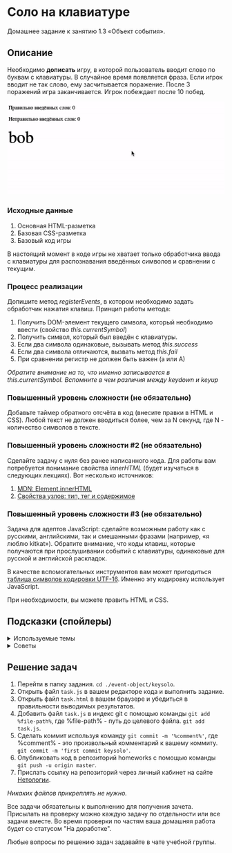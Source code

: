 # Соло на клавиатуре

Домашнее задание к занятию 1.3 «Объект события».

## Описание 

Необходимо __дописать__ игру, в которой пользователь вводит слово по буквам с клавиатуры.
В случайное время появляется фраза. Если игрок вводит не так слово, 
ему засчитываeтся поражение. После 3 поражений игра заканчивается. 
Игрок побеждает после 10 побед.

![Demo](demo.gif)

### Исходные данные

1. Основная HTML-разметка
2. Базовая CSS-разметка
3. Базовый код игры

В настоящий момент в коде игры не хватает только обработчика ввода с клавиатуры 
для распознавания введённых символов и сравнении с текущим.

### Процесс реализации

Допишите метод *registerEvents*, в котором необходимо задать обработчик
нажатия клавиш. Принцип работы метода:

1. Получить DOM-элемент текущего символа, который необходимо ввести (свойство *this.currentSymbol*)
2. Получить символ, который был введён с клавиатуры. 
3. Если два символа одинаковые, вызывать метод *this.success*
4. Если два символа отличаются, вызвать метод *this.fail*
5. При сравнении регистр не должен быть важен (а или А)

_Обратите внимание на то, что именно записывается в this.currentSymbol.
Вспомните в чем различия между keydown и keyup_

### Повышенный уровень сложности (не обязательно)

Добавьте таймер обратного отсчёта в код (внесите правки в HTML и CSS).
Любой текст не должен вводиться более, чем за N секунд, где N - количество символов
в тексте.

### Повышенный уровень сложности #2 (не обязательно)

Сделайте задачу с нуля без ранее написанного кода. 
Для работы вам потребуется понимание свойства *innerHTML*
(будет изучаться в следующих лекциях). Вот несколько источников:

1. [MDN: Element.innerHTML](https://developer.mozilla.org/ru/docs/Web/API/Element/innerHTML)
2. [Свойства узлов: тип, тег и содержимое](https://learn.javascript.ru/basic-dom-node-properties)

### Повышенный уровень сложности #3 (не обязательно)

Задача для адептов JavaScript: сделайте возможным работу как с русскими, английскими, так и смешанными фразами
(например, «я люблю kitkat»). Обратите внимание, что коды клавиш, которые
получаются при прослушивании событий с клавиатуры, 
одинаковые для русской и английской раскладок.

В качестве вспомогательных инструментов вам может пригодиться [таблица символов
кодировки UTF-16](https://www.fileformat.info/info/charset/UTF-16/list.htm).
Именно эту кодировку использует JavaScript.

При необходимости, вы можете править HTML и CSS.

## Подсказки (спойлеры)

<details>
<summary>Используемые темы</summary>

1. Событие *keyup*, метод *addEventListener*, обработчик события
2. Свойство *textContent*
3. Метод Array.from() или оператор распространения (spread, «...») для удобной
   навигации по найденным элементам
4. Метод [String.fromCharCode()](https://developer.mozilla.org/ru/docs/Web/JavaScript/Reference/Global_Objects/String/fromCharCode) 
5. Метод [String.charCodeAt()](https://developer.mozilla.org/ru/docs/Web/JavaScript/Reference/Global_Objects/String/charCodeAt)
 
   
</details>

<details>

<summary>Советы</summary>

1. Для того чтобы получить из клавиатурного кода символ, используйте
метод Метод [String.fromCharCode()](https://developer.mozilla.org/ru/docs/Web/JavaScript/Reference/Global_Objects/String/fromCharCode) 
2. Обратите внимание, что регистр вводимых символов может отличаться
от того, что будет представлен на экране. Для надёжности приводите
и символ, вводимый с клавиатуры и тот, что на экране к верхнему или нижнему
регистрам.
   
</details>

## Решение задач
1. Перейти в папку задания. `cd ./event-object/keysolo`.
2. Открыть файл `task.js` в вашем редакторе кода и выполнить задание.
3. Открыть файл `task.html` в вашем браузере и убедиться в правильности выводимых результатов.
4. Добавить файл `task.js` в индекс git с помощью команды `git add %file-path%`, где %file-path% - путь до целевого файла. `git add task.js`.
5. Сделать коммит используя команду `git commit -m '%comment%'`, где %comment% - это произвольный комментарий к вашему коммиту. `git commit -m 'first commit keysolo'`.
6. Опубликовать код в репозиторий homeworks с помощью команды `git push -u origin master`.
7. Прислать ссылку на репозиторий через личный кабинет на сайте [Нетологии][6].

[0]: https://github.com/
[1]: https://www.sublimetext.com/
[2]: https://code.visualstudio.com/
[3]: https://github.com/netology-code/guides/tree/master/github
[4]: https://git-scm.com/
[5]: https://github.com/netology-code/guides/blob/master/git/REAMDE.md
[6]: https://netology.ru/

*Никаких файлов прикреплять не нужно.*

Все задачи обязательны к выполнению для получения зачета. Присылать на проверку можно каждую задачу по отдельности или все задачи вместе. Во время проверки по частям ваша домашняя работа будет со статусом "На доработке".

Любые вопросы по решению задач задавайте в чате учебной группы.
